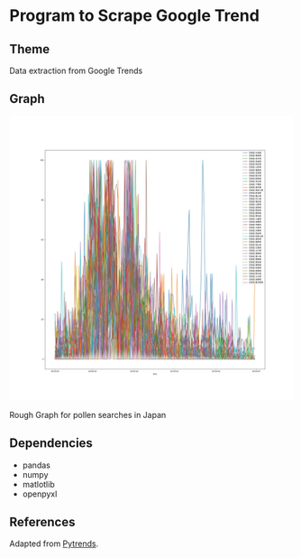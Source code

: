 # Program to Scrape Google Trend

## Theme

Data extraction from Google Trends
<!-- Obtain the pollen data of Tokyo and Osaka city in 2018 from Google Trend and convert it into Excel file. -->

## Graph

![Rough Graph for pollen searches in Japan](./pollen_japan.jpg)

Rough Graph for pollen searches in Japan
<!-- There is no direct data comparation between Tokyo and Osaka, just shows the variation rate during the period. -->

## Dependencies

- pandas
- numpy
- matlotlib
- openpyxl

## References

Adapted from [Pytrends](https://pypi.org/project/pytrends/).
